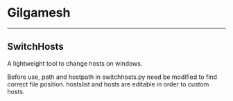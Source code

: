 # Gilgamesh
---
## SwitchHosts

A lightweight tool to change hosts on windows.

Before use, path and hostpath in switchhosts.py need be modified to find correct file position. 
hostslist and hosts are editable in order to custom hosts.

